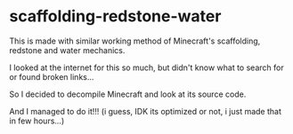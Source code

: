 # scaffolding-redstone-water

This is made with similar working method of Minecraft's scaffolding, redstone and water mechanics.

I looked at the internet for this so much, but didn't know what to search for or found broken links...

So I decided to decompile Minecraft and look at its source code.


And I managed to do it!!! (i guess, IDK its optimized or not, i just made that in few hours...)
